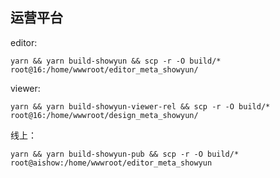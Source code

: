 ## 运营平台

editor:

```shell
yarn && yarn build-showyun && scp -r -O build/* root@16:/home/wwwroot/editor_meta_showyun/
```

viewer:

```shell
yarn && yarn build-showyun-viewer-rel && scp -r -O build/* root@16:/home/wwwroot/design_meta_showyun/
```

线上：

```shell
yarn && yarn build-showyun-pub && scp -r -O build/* root@aishow:/home/wwwroot/editor_meta_showyun
```
